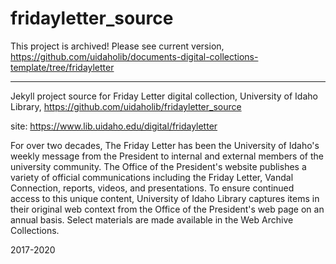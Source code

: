 # fridayletter_source

This project is archived!
Please see current version, https://github.com/uidaholib/documents-digital-collections-template/tree/fridayletter

---------

Jekyll project source for Friday Letter digital collection, University of Idaho Library, https://github.com/uidaholib/fridayletter_source

site: https://www.lib.uidaho.edu/digital/fridayletter

For over two decades, The Friday Letter has been the University of Idaho's weekly message from the President to internal and external members of the university community. 
The Office of the President's website publishes a variety of official communications including the Friday Letter, Vandal Connection, reports, videos, and presentations.
To ensure continued access to this unique content, University of Idaho Library captures items in their original web context from the Office of the President's web page on an annual basis. 
Select materials are made available in the Web Archive Collections.

2017-2020
